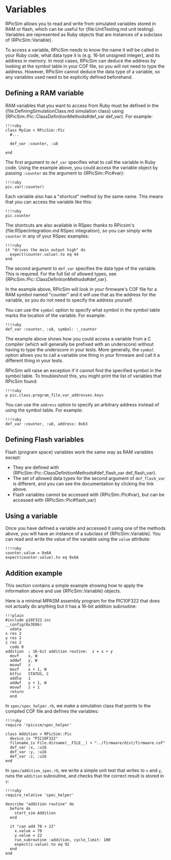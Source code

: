 Variables
====

RPicSim allows you to read and write from simulated variables stored in RAM or flash, which can be useful for {file:UnitTesting.md unit testing}.  Variables are represented as Ruby objects that are instances of a subclass of {RPicSim::Variable}.

To access a variable, RPicSim needs to know the name it will be called in your Ruby code, what data type it is (e.g. 16-bit unsigned integer), and its address in memory.
In most cases, RPicSim can deduce the address by looking at the symbol table in your COF file, so you will not need to
type the address.
However, RPicSim cannot deduce the data type of a variable, so any variables used need to be explicitly defined beforehand.

Defining a RAM variable
----

RAM variables that you want to access from Ruby must be defined in the {file:DefiningSimulationClass.md simulation class} using {RPicSim::Pic::ClassDefinitionMethods#def_var def_var}.  For example:

    !!!ruby
    class MySim < RPicSim::Pic
      #...

      def_var :counter, :u8

    end

The first argument to `def_var` specifies what to call the variable in Ruby code.  Using the example above, you could access the variable object by passing `:counter` as the argument to {RPicSim::Pic#var}:

    !!!ruby
    pic.var(:counter)

Each variable also has a "shortcut" method by the same name.  This means that you can access the variable like this:

    !!!ruby
    pic.counter

The shortcuts are also available in RSpec thanks to RPicsim's {file:RSpecIntegration.md RSpec integration}, so you can simply write `counter` in any of your RSpec examples:

    !!!ruby
    it "drives the main output high" do
      expect(counter.value).to eq 44
    end

The second argument to `def_var` specifies the data type of the variable.  This is required.  For the full list of allowed types, see {RPicSim::Pic::ClassDefinitionMethods#def_var}.

In the example above, RPicSim will look in your firmware's COF file for a RAM symbol named "counter" and it will use that as the address for the variable, so you do not need to specify the address yourself.

You can use the `symbol` option to specify what symbol in the symbol table marks the location of the variable.  For example:

    !!!ruby
    def_var :counter, :u8, symbol: :_counter

The example above shows how you could access a variable from a C compiler (which will generally be prefixed with an underscore) without having to type the underscore in your tests.
More generally, the `symbol` option allows you to call a variable one thing in your firmware and call it a different thing in your tests.

RPicSim will raise an exception if it cannot find the specified symbol in the symbol table.  To troubleshoot this, you might print the list of variables that RPicSim found:

    !!!ruby
    p pic.class.program_file.var_addresses.keys

You can use the `address` option to specify an arbitrary address instead of using the symbol table.  For example:

    !!!ruby
    def_var :counter, :u8, address: 0x63


Defining Flash variables
----

Flash (program space) variables work the same way as RAM variables except:

* They are defined with {RPicSim::Pic::ClassDefinitionMethods#def_flash_var def_flash_var}.
* The set of allowed data types for the second argument of `def_flash_var` is different, and you can see the documentation by clicking the link above.
* Flash variables cannot be accessed with {RPicSim::Pic#var}, but can be accessed with {RPicSim::Pic#flash_var}


Using a variable
----

Once you have defined a variable and accessed it using one of the methods above, you will have an instance of a subclass of {RPicSim::Variable}.  You can read and write the value of the variable using the `value` attribute:

    !!!ruby
    counter.value = 0x6A
    expect(counter.value).to eq 0x6A


Addition example
----

This section contains a simple example showing how to apply the information above and use {RPicSim::Variable} objects.

Here is a minimal MPASM assembly program for the PIC10F322 that does not actually do anything but it has a 16-bit addition subroutine:

    !!!plain
    #include p10F322.inc
    __config(0x3E06)
      udata
    x res 2
    y res 2
    z res 2
      code 0
    addition  ; 16-bit addition routine:  z = x + y
      movf    x, W
      addwf   y, W
      movwf   z
      movf    x + 1, W
      btfsc   STATUS, C
      addlw   1
      addwf   y + 1, W
      movwf   z + 1
      return
      end

In `spec/spec_helper.rb`, we make a simulation class that points to the compiled COF file and defines the variables:

    !!!ruby
    require 'rpicsim/spec_helper'

    class Addition < RPicSim::Pic
      device_is "PIC10F322"
      filename_is File.dirname(__FILE__) + "../firmware/dist/firmware.cof"
      def_var :x, :u16
      def_var :y, :u16
      def_var :z, :u16
    end

In `spec/addition_spec.rb`, we write a simple unit test that writes to `x` and `y`, runs the `addition` subroutine, and checks that the correct result is stored in `z`:

    !!!ruby
    require_relative 'spec_helper'

    describe "addition routine" do
      before do
        start_sim Addition
      end
    
      it "can add 70 + 22"
        x.value = 70
        y.value = 22
        run_subroutine :addition, cycle_limit: 100
        expect(z.value).to eq 92
      end
    end